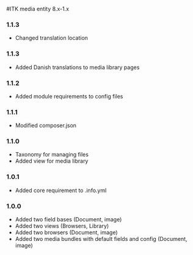 #ITK media entity 8.x-1.x

### 1.1.3
- Changed translation location

### 1.1.3
- Added Danish translations to media library pages

### 1.1.2
- Added module requirements to config files

### 1.1.1
- Modified composer.json

### 1.1.0
- Taxonomy for managing files
- Added view for media library

### 1.0.1
- Added core requirement to .info.yml

### 1.0.0
- Added two field bases (Document, image)
- Added two views (Browsers, Library)
- Added two browsers (Document, image)
- Added two media bundles with default fields and config (Document, image)
